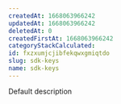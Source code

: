 ```yaml
---
createdAt: 1668063966242
updatedAt: 1668063966242
deletedAt: 0
createdFirstAt: 1668063966242
categoryStackCalculated: 
id: fxzxumjcjibfekqwxgmiqtdo
slug: sdk-keys
name: sdk-keys
---
```


Default description